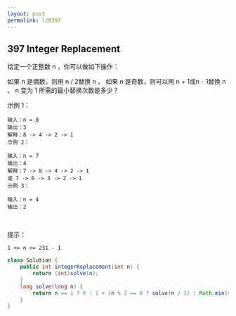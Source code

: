 ```yaml
---
layout: post
permalink: lc0397 
---
```


## 397 Integer Replacement

给定一个正整数 n ，你可以做如下操作：

如果 n 是偶数，则用 n / 2替换 n 。
如果 n 是奇数，则可以用 n + 1或n - 1替换 n 。
n 变为 1 所需的最小替换次数是多少？

示例 1：

    输入：n = 8
    输出：3
    解释：8 -> 4 -> 2 -> 1
    示例 2：
    
    输入：n = 7
    输出：4
    解释：7 -> 8 -> 4 -> 2 -> 1
    或 7 -> 6 -> 3 -> 2 -> 1
    示例 3：
    
    输入：n = 4
    输出：2
 

提示：

    1 <= n <= 231 - 1

```java
class Solution {
    public int integerReplacement(int n) {
        return (int)solve(n);
    }
    long solve(long n) {
        return n == 1 ? 0 : 1 + (n % 2 == 0 ? solve(n / 2) : Math.min(solve(n + 1), solve(n - 1)));
    }
}
```
